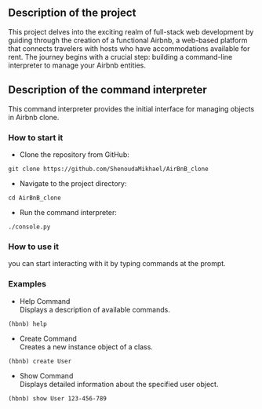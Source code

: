 ## Description of the project   
This project delves into the exciting realm of full-stack web development by guiding through the creation of a functional Airbnb, a web-based platform that connects travelers with hosts who have accommodations available for rent. The journey begins with a crucial step: building a command-line interpreter to manage your Airbnb entities.   
   
## Description of the command interpreter   
This command interpreter provides the initial interface for managing objects in Airbnb clone.   
   
### How to start it   
- Clone the repository from GitHub:
```
git clone https://github.com/ShenoudaMikhael/AirBnB_clone
```   
- Navigate to the project directory:
```
cd AirBnB_clone
```   
- Run the command interpreter:
```
./console.py
```   
### How to use it   
you can start interacting with it by typing commands at the prompt.   
### Examples   
- Help Command   
Displays a description of available commands.
```
(hbnb) help
```   
- Create Command   
Creates a new instance object of a class.
```
(hbnb) create User
```   
- Show Command   
Displays detailed information about the specified user object.
```
(hbnb) show User 123-456-789
```   